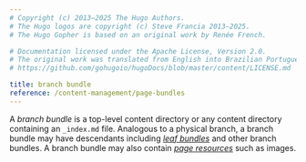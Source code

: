 ```yaml
---
# Copyright (c) 2013–2025 The Hugo Authors.
# The Hugo logos are copyright (c) Steve Francia 2013–2025.
# The Hugo Gopher is based on an original work by Renée French.

# Documentation licensed under the Apache License, Version 2.0.
# The original work was translated from English into Brazilian Portuguese.
# https://github.com/gohugoio/hugoDocs/blob/master/content/LICENSE.md

title: branch bundle
reference: /content-management/page-bundles
---
```


A _branch bundle_ is a top-level content directory or any content directory containing an&nbsp;`_index.md`&nbsp;file. Analogous to a physical branch, a branch bundle may have descendants including [_leaf bundles_](g) and other branch bundles. A branch bundle may also contain [_page resources_](g) such as images.
